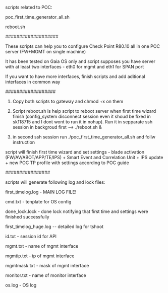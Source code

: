 

scripts related to POC:

poc_first_time_generator_all.sh

reboot.sh


###################

These scripts can help you to configure Check Point R80.10 all in one POC server (FW+MGMT on single machine)

It has been tested on Gaia OS only and script supposes you have server with at least two interfaces - eth0 for mgmt and eth1 for SPAN port

If you want to have more interfaces, finish scripts and add aditional interfaces in common way


##################

1. Copy both scripts to gateway and chmod +x on them

2. Script reboot.sh is help script to reboot server when first time wizard finish (config_system disconnect session even it shoud be fixed in sk118715 and I dont wont to run it in nohup). Run it in sepparate ssh session in backgroud first --> ./reboot.sh &

3. in second ssh session run ./poc_first_time_generator_all.sh and follw instruction

script will finish first time wizard and set settings - blade activation (FW/AV/ABOT/APP/TE/IPS) + Smart Event and Correlation Unit + IPS update + new POC TP profile with settings according to POC guide


################


scripts will generate following log and lock files:

first_timelog.log - MAIN LOG FILE!

cmd.txt - tenplate for OS config

done_lock.lock - done lock notifying that first time and settings were finished successfully

first_timelog_huge.log  -- detailed log for tshoot

id.txt - session id for API

mgmt.txt - name of mgmt interface

mgmtip.txt - ip of mgmt interface

mgmtmask.txt - mask of mgmt interface

monitor.txt - name of monitor interface

os.log - OS log
